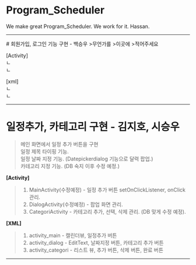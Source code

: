 # Program_Scheduler
We make great Program_Scheduler. We work for it. Hassan.
  
<hr/>
# 회원가입, 로그인 기능 구현 - 백승우  
>무언가를  
>이곳에  
>적어주세요  
  
[Activity]  
ㄴ  
ㄴ  
  
[xml]  
ㄴ  
ㄴ  
  
<hr/>
  
# 일정추가, 카테고리 구현 - 김지호, 시승우  
>메인 화면에서 일정 추가 버튼을 구현  
>일정 제목 타이핑 기능.  
>일정 날짜 지정 기능. (Datepickerdialog 기능으로 달력 팝업.)  
>카테고리 지정 기능. (DB 숙지 이후 수정 예정.)  
     
**[Activity]**  
> 1. MainActivity(수정예정) - 일정 추가 버튼 setOnClickListener, onClick 관리.  
> 2. DialogActivity(수정예정) - 팝업 화면 관리.  
> 3. CategoriActivity - 카테고리 추가, 선택, 삭제 관리. (DB 맞게 수정 예정).  
  
**[XML]**  
> 1. activity_main -  캘린더뷰, 일정추가 버튼  
> 2. activity_dialog - EditText, 날짜지정 버튼, 카테고리 추가 버튼  
> 3. activity_categori - 리스트 뷰, 추가 버튼, 삭제 버튼, 완료 버튼  
  
-------------------------------------------------------------------------------------------------

